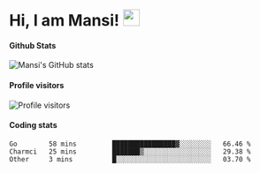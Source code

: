 # Hi, I am Mansi! <img src="https://user-images.githubusercontent.com/1303154/88677602-1635ba80-d120-11ea-84d8-d263ba5fc3c0.gif" width="30px">

#### Github Stats

![Mansi's GitHub stats](https://github-readme-stats.vercel.app/api?username=mansikulkarni96&theme=tokyonight&count_private=true&show_icons=true&hide=contribs)

#### Profile visitors

![Profile visitors](https://visitor-badge.glitch.me/badge?page_id=page.id&left_color=grey&right_color=blue)

#### Coding stats

<!--START_SECTION:waka-->

```text
Go        58 mins         ████████████████▓░░░░░░░░   66.46 %
Charmci   25 mins         ███████▒░░░░░░░░░░░░░░░░░   29.38 %
Other     3 mins          █░░░░░░░░░░░░░░░░░░░░░░░░   03.70 %
```

<!--END_SECTION:waka-->
